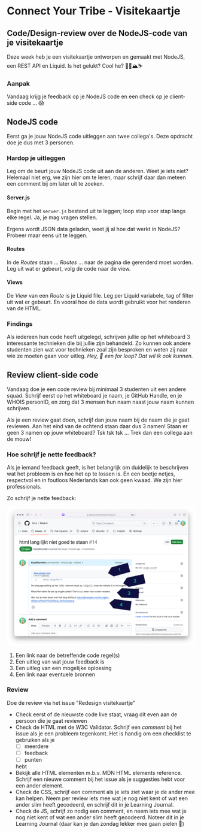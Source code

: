 
# Connect Your Tribe - Visitekaartje

## Code/Design-review over de NodeJS-code van je visitekaartje

Deze week heb je een visitekaartje ontworpen en gemaakt met NodeJS, een REST API en Liquid. 
Is het gelukt? Cool he? 🧗‍♀️🏔️⛷️

### Aanpak
Vandaag krijg je feedback op je NodeJS code en een check op je client-side code ... 😱

## NodeJS code

Eerst ga je jouw NodeJS code uitleggen aan twee collega's. Deze opdracht doe je dus met 3 personen. 

### Hardop je uitleggen
Leg om de beurt jouw NodeJS code uit aan de anderen. Weet je iets niet? Helemaal niet erg, we zijn hier om te leren, maar schrijf daar dan meteen een comment bij om later uit te zoeken. 

#### Server.js
Begin met het `server.js` bestand uit te leggen; loop stap voor stap langs elke regel. Ja, je mag vragen stellen.

Ergens wordt JSON data geladen, weet jij al hoe dat werkt in NodeJS? Probeer maar eens uit te leggen.

#### Routes
In de _Routes_ staan ... _Routes_ ... naar de pagina die gerenderd moet worden. Leg uit wat er gebeurt, volg de code naar de view.

#### Views
De _View_ van een _Route_ is je Liquid file. Leg per Liquid variabele, tag of filter uit wat er gebeurt. En vooral hoe de data wordt gebruikt voor het renderen van de HTML. 

### Findings
Als iedereen hun code heeft uitgelegd, schrijven jullie op het whiteboard 3 interessante technieken die bij jullie zijn behandeld.
Zo kunnen ook andere studenten zien wat voor technieken zoal zijn besproken en weten zij naar wie ze moeten gaan voor uitleg. _Hey, 🤤 een for loop? Dat wil ik ook kunnen._


## Review client-side code

Vandaag doe je een code review bij minimaal 3 studenten uit een andere squad. Schrijf eerst op het whiteboard je naam, je GitHub Handle, en je WHOIS personID, en zorg dat 3 mensen hun naam naast jouw naam kunnen schrijven. 

Als je een review gaat doen, schrijf dan jouw naam bij de naam die je gaat reviewen. Aan het eind van de ochtend staan daar dus 3 namen! Staan er geen 3 namen op jouw whiteboard? Tsk tsk tsk ... Trek dan een collega aan de mouw!

### Hoe schrijf je nette feedback? 
Als je iemand feedback geeft, is het belangrijk om duidelijk te beschrijven wat het probleem is en hoe het op te lossen is. En een beetje netjes, respectvol en in foutloos Nederlands kan ook geen kwaad. We zijn hier professionals.

Zo schrijf je nette feedback:

![](hoe-schrijf-je-nette-feedback.png)

1. Een link naar de betreffende code regel(s)
2. Een uitleg van wat jouw feedback is
3. Een uitleg van een mogelijke oplossing
4. Een link naar eventuele bronnen

### Review

Doe de review via het issue "Redesign visitekaartje" 

- Check eerst of de nieuwste code live staat, vraag dit even aan de persoon die je gaat reviewen
- Check de HTML met de W3C Validator. Schrijf een _comment_ bij het issue als je een probleem tegenkomt. Het is handig om een checklist te gebruiken als je 
    - [ ] meerdere
    - [ ] feedback 
    - [ ] punten
    
    hebt
- Bekijk alle HTML elementen m.b.v. MDN HTML elements reference. Schrijf een nieuwe comment bij het issue als je suggesties hebt voor een ander element.
- Check de CSS, schrijf een comment als je iets ziet waar je de ander mee kan helpen. Neem per review iets mee wat je nog niet kent of wat een ander slim heeft gecodeerd, en schrijf dit in je Learning Journal.
- Check de JS, schrijf zo nodig een comment, en neem iets mee wat je nog niet kent of wat een ander slim heeft gecodeerd. Noteer dit in je Learning Journal (daar kan je dan zondag lekker mee gaan pielen 🤠)



<!-- 

## Feedback tafel 

Tijdens de reviews gaan groepjes bij de docenten aan tafel zitten. 
Via het issue kijken we even naar de vorderingen, kijken hoe ver iedereen is en wie waar hulp nodig heeft.

Zo willen we het issue graag zien: https://github.com/julia-stevens/connect-your-tribe-profile-card/issues/1#issuecomment-2633684954

- Wat is al gelukt? Compliment in issue (?)
- Al iets gedaan dat bij 💪 stond? Delen met squad zodat ze daar uitleg kunnen krijgen
- Wat is nog niet gelukt? Meegeven wat nodig is om nu te kunnen > in issue (?)

-->
